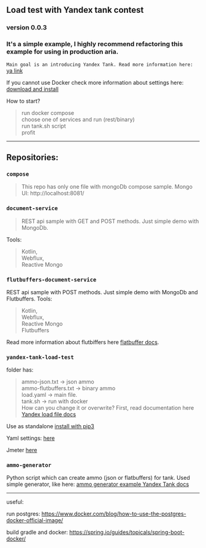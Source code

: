 ## Load test with Yandex tank contest
### version 0.0.3

### It's a simple example, I highly recommend refactoring this example for using in production aria.

`Main goal is an introducing Yandex Tank.
Read more information here:` [ya link](https://yandextank.readthedocs.io/en/latest/)

If you cannot use Docker check more information about  settings here: [download and install](https://yandextank.readthedocs.io/en/latest/install.html#installation-from-pypi)

How to start?  
> run docker compose  
> choose one of services and run (rest/binary)  
> run tank.sh script  
> profit  


---

## Repositories:

### `compose`
> This repo has only one file with mongoDb compose sample.
Mongo UI: http://localhost:8081/


### `document-service`
> REST api sample with GET and POST methods. Just simple demo with MongoDb.  

Tools: 
> Kotlin,  
> Webflux,  
> Reactive Mongo 

### `flutbuffers-document-service`  
REST api sample with POST methods. Just simple demo with MongoDb and Flutbuffers.
Tools: 
> Kotlin,  
> Webflux,  
> Reactive Mongo   
> Flutbuffers  

Read more information about flutbiffers here [flatbuffer docs](https://google.github.io/flatbuffers/).


### `yandex-tank-load-test`   
folder has:
> ammo-json.txt -> json ammo  
> ammo-flutbuffers.txt -> binary ammo  
> load.yaml -> main file.  
> tank.sh -> run with docker  
How can you change it or overwrite? First, read documentation here [Yandex load file docs](https://yandextank.readthedocs.io/en/latest/tutorial.html) 

Use as standalone [install with pip3](https://yandextank.readthedocs.io/en/latest/install.html#installation-from-pypi)  

Yaml settings:
[here](https://yandextank.readthedocs.io/en/latest/core_and_modules.html#load-generators)  

Jmeter
[here](https://gist.github.com/sameoldmadness/9abeef4c2125bc760ba2f09ee1150330)  

### `ammo-generator`  
Python script which can create ammo (json or flatbuffers) for tank. Used simple generator, like here: [ammo generator example Yandex Tank docs](https://yandextank.readthedocs.io/en/latest/ammo_generators.html)


---


useful:

run postgres:
https://www.docker.com/blog/how-to-use-the-postgres-docker-official-image/

build gradle and docker:
https://spring.io/guides/topicals/spring-boot-docker/

